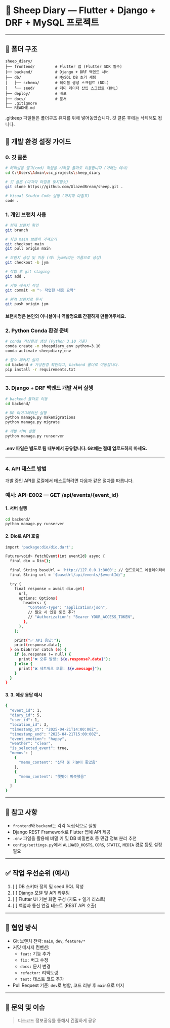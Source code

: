 # 🐑 Sheep Diary — Flutter + Django + DRF + MySQL 프로젝트

---

## 📁 폴더 구조

```
sheep_diary/
├── frontend/         # Flutter 앱 (Flutter SDK 필수)
├── backend/          # Django + DRF 백엔드 서버
├── db/               # MySQL DB 초기 세팅
│   ├── schema/       # 테이블 생성 스크립트 (DDL)
│   └── seed/         # 더미 데이터 삽입 스크립트 (DML)
├── deploy/           # 배포
├── docs/             # 문서
├── .gitignore
└── README.md
```

.gitkeep 파일들은 폴더구조 유지를 위해 넣어놓았습니다. 깃 클론 후에는 삭제해도 됩니다.

## 🚀 개발 환경 설정 가이드

### 0. 깃 클론

```bash
# 터미널을 열고(cmd) 작업을 시작할 폴더로 이동합니다 (아래는 예시)
cd C:\Users\Admin\vsc_projects\sheep_diary

# 깃 클론 (마지막 마침표 잊지말것)
git clone https://github.com/GlazedBream/sheep.git .

# Visual Studio Code 실행 (마지막 마침표)
code .
```

### 1. 개인 브랜치 사용

```bash
# 현재 브랜치 확인
git branch

# 최신 main 브랜치 가져오기
git checkout main
git pull origin main

# 브랜치 생성 및 이동 (예: jym이라는 이름으로 생성)
git checkout -b jym

# 작업 후 git staging
git add .

# 커밋 메시지 작성
git commit -m "✨ 작업한 내용 요약"

# 원격 브랜치로 푸시
git push origin jym
```

#### 브랜치명은 본인의 이니셜이나 역할명으로 간결하게 만들어주세요.

### 2. Python Conda 환경 준비

```bash
# conda 가상환경 생성 (Python 3.10 기준)
conda create -n sheepdiary_env python=3.10
conda activate sheepdiary_env

# 필수 패키지 설치
cd backend # 가상환경 확인하고, backend 폴더로 이동합니다.
pip install -r requirements.txt
```

---

### 3. Django + DRF 백엔드 개발 서버 실행

```bash
# backend 폴더로 이동
cd backend/

# DB 마이그레이션 실행
python manage.py makemigrations
python manage.py migrate

# 개발 서버 실행
python manage.py runserver
```

#### .env 파일은 별도로 팀 내부에서 공유합니다. Git에는 절대 업로드하지 마세요.

---

### 4. API 테스트 방법

개발 중인 API를 로컬에서 테스트하려면 다음과 같은 절차를 따릅니다.

### 예시: API-E002 — GET /api/events/{event_id}

#### 1. 서버 실행

```bash
cd backend/
python manage.py runserver
```

#### 2. Dio로 API 호출

```bash
import 'package:dio/dio.dart';

Future<void> fetchEvent(int eventId) async {
  final dio = Dio();

  final String baseUrl = 'http://127.0.0.1:8000'; // 안드로이드 에뮬레이터에서는 'http://10.0.2.2:8000' 사용
  final String url = '$baseUrl/api/events/$eventId/';

  try {
    final response = await dio.get(
      url,
      options: Options(
        headers: {
          "Content-Type": "application/json",
          // 필요 시 인증 토큰 추가
          // "Authorization": "Bearer YOUR_ACCESS_TOKEN",
        },
      ),
    );

    print("✅ API 응답:");
    print(response.data);
  } on DioError catch (e) {
    if (e.response != null) {
      print("❌ 오류 발생: ${e.response?.data}");
    } else {
      print("❌ 네트워크 오류: ${e.message}");
    }
  }
}
```

#### 3. 3. 예상 응답 예시

```bash
{
  "event_id": 1,
  "diary_id": 5,
  "user_id": 1,
  "location_id": 3,
  "timestamp_st": "2025-04-21T14:00:00Z",
  "timestamp_end": "2025-04-21T15:00:00Z",
  "event_emotion": "happy",
  "weather": "clear",
  "is_selected_event": true,
  "memos": [
    {
      "memo_content": "산책 중 기분이 좋았음"
    },
    {
      "memo_content": "햇빛이 따뜻했음"
    }
  ]
}
```

---

## 📌 참고 사항

-   `frontend`와 `backend`는 각각 독립적으로 실행
-   Django REST Framework로 Flutter 앱에 API 제공
-   `.env` 파일을 활용해 비밀 키 및 DB 비밀번호 등 민감 정보 분리 추천
-   `config/settings.py`에서 `ALLOWED_HOSTS`, `CORS`, `STATIC`, `MEDIA` 경로 등도 설정 필요

---

## ✅ 작업 우선순위 (예시)

1. [ ] DB 스키마 정의 및 seed SQL 작성
2. [ ] Django 모델 및 API 라우팅
3. [ ] Flutter UI 기본 화면 구성 (지도 + 일기 리스트)
4. [ ] 백업과 통신 연결 테스트 (REST API 호출)

---

## 👥 협업 방식

-   Git 브랜치 전략: `main`, `dev`, `feature/*`
-   커밋 메시지 컨벤션:
    -   `feat:` 기능 추가
    -   `fix:` 버그 수정
    -   `docs:` 문서 변경
    -   `refactor:` 리팩토링
    -   `test:` 테스트 코드 추가
-   Pull Request 기준: `dev`로 병합, 코드 리뷰 후 `main`으로 머지

---

## 📮 문의 및 이슈

> 디스코드 정보공유를 통해서 긴밀하게 공유
